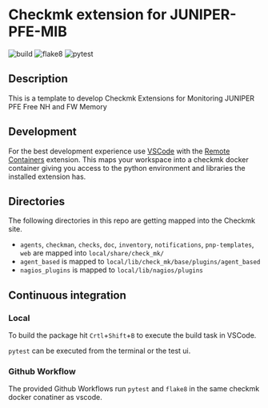 # Checkmk extension for JUNIPER-PFE-MIB

![build](https://github.com/sulefrederickjohne/juniper_fpc_memory/workflows/build/badge.svg)
![flake8](https://github.com/sulefrederickjohne/juniper_fpc_memory/workflows/Lint/badge.svg)
![pytest](https://github.com/sulefrederickjohne/juniper_fpc_memory/workflows/pytest/badge.svg)

## Description

This is a template to develop Checkmk Extensions for Monitoring JUNIPER PFE Free NH and FW Memory

## Development

For the best development experience use [VSCode](https://code.visualstudio.com/) with the [Remote Containers](https://marketplace.visualstudio.com/items?itemName=ms-vscode-remote.remote-containers) extension. This maps your workspace into a checkmk docker container giving you access to the python environment and libraries the installed extension has.

## Directories

The following directories in this repo are getting mapped into the Checkmk site.

* `agents`, `checkman`, `checks`, `doc`, `inventory`, `notifications`, `pnp-templates`, `web` are mapped into `local/share/check_mk/`
* `agent_based` is mapped to `local/lib/check_mk/base/plugins/agent_based`
* `nagios_plugins` is mapped to `local/lib/nagios/plugins`

## Continuous integration
### Local

To build the package hit `Crtl`+`Shift`+`B` to execute the build task in VSCode.

`pytest` can be executed from the terminal or the test ui.

### Github Workflow

The provided Github Workflows run `pytest` and `flake8` in the same checkmk docker conatiner as vscode.
